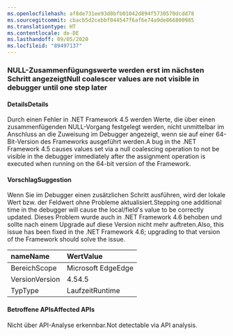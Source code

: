 ```yaml
---
ms.openlocfilehash: af8de731ee93d0bfb01042d894f5730570dcdd78
ms.sourcegitcommit: cbacb5d2cebbf044547f6af6e74a9de866800985
ms.translationtype: HT
ms.contentlocale: de-DE
ms.lasthandoff: 09/05/2020
ms.locfileid: "89497137"
---
```

### <a name="null-coalescer-values-are-not-visible-in-debugger-until-one-step-later"></a><span data-ttu-id="45f9d-101">NULL-Zusammenfügungswerte werden erst im nächsten Schritt angezeigt</span><span class="sxs-lookup"><span data-stu-id="45f9d-101">Null coalescer values are not visible in debugger until one step later</span></span>

#### <a name="details"></a><span data-ttu-id="45f9d-102">Details</span><span class="sxs-lookup"><span data-stu-id="45f9d-102">Details</span></span>

<span data-ttu-id="45f9d-103">Durch einen Fehler in .NET Framework 4.5 werden Werte, die über einen zusammenfügenden NULL-Vorgang festgelegt werden, nicht unmittelbar im Anschluss an die Zuweisung im Debugger angezeigt, wenn sie auf einer 64-Bit-Version des Frameworks ausgeführt werden.</span><span class="sxs-lookup"><span data-stu-id="45f9d-103">A bug in the .NET Framework 4.5 causes values set via a null coalescing operation to not be visible in the debugger immediately after the assignment operation is executed when running on the 64-bit version of the Framework.</span></span>

#### <a name="suggestion"></a><span data-ttu-id="45f9d-104">Vorschlag</span><span class="sxs-lookup"><span data-stu-id="45f9d-104">Suggestion</span></span>

<span data-ttu-id="45f9d-105">Wenn Sie im Debugger einen zusätzlichen Schritt ausführen, wird der lokale Wert bzw. der Feldwert ohne Probleme aktualisiert.</span><span class="sxs-lookup"><span data-stu-id="45f9d-105">Stepping one additional time in the debugger will cause the local/field's value to be correctly updated.</span></span> <span data-ttu-id="45f9d-106">Dieses Problem wurde auch in .NET Framework 4.6 behoben und sollte nach einem Upgrade auf diese Version nicht mehr auftreten.</span><span class="sxs-lookup"><span data-stu-id="45f9d-106">Also, this issue has been fixed in the .NET Framework 4.6; upgrading to that version of the Framework should solve the issue.</span></span>

| <span data-ttu-id="45f9d-107">name</span><span class="sxs-lookup"><span data-stu-id="45f9d-107">Name</span></span>    | <span data-ttu-id="45f9d-108">Wert</span><span class="sxs-lookup"><span data-stu-id="45f9d-108">Value</span></span>       |
|:--------|:------------|
| <span data-ttu-id="45f9d-109">Bereich</span><span class="sxs-lookup"><span data-stu-id="45f9d-109">Scope</span></span>   |<span data-ttu-id="45f9d-110">Microsoft Edge</span><span class="sxs-lookup"><span data-stu-id="45f9d-110">Edge</span></span>|
|<span data-ttu-id="45f9d-111">Version</span><span class="sxs-lookup"><span data-stu-id="45f9d-111">Version</span></span>|<span data-ttu-id="45f9d-112">4.5</span><span class="sxs-lookup"><span data-stu-id="45f9d-112">4.5</span></span>|
|<span data-ttu-id="45f9d-113">Typ</span><span class="sxs-lookup"><span data-stu-id="45f9d-113">Type</span></span>|<span data-ttu-id="45f9d-114">Laufzeit</span><span class="sxs-lookup"><span data-stu-id="45f9d-114">Runtime</span></span>|

#### <a name="affected-apis"></a><span data-ttu-id="45f9d-115">Betroffene APIs</span><span class="sxs-lookup"><span data-stu-id="45f9d-115">Affected APIs</span></span>

<span data-ttu-id="45f9d-116">Nicht über API-Analyse erkennbar.</span><span class="sxs-lookup"><span data-stu-id="45f9d-116">Not detectable via API analysis.</span></span>

<!--

#### Affected APIs

Not detectable via API analysis.

-->
